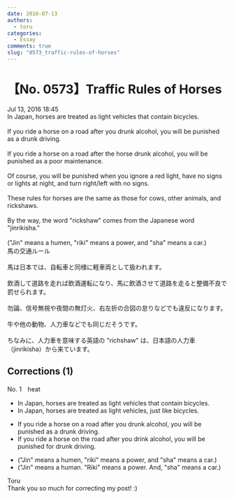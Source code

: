 ```yaml
---
date: 2016-07-13
authors:
  - toru
categories:
  - Essay
comments: true
slug: "0573_traffic-rules-of-horses"
---
```


# 【No. 0573】Traffic Rules of Horses
<div class="date">Jul 13, 2016 18:45</div>
<div id="post"><div id="body_show_ori">
In Japan, horses are treated as light vehicles that contain bicycles.<br/><br/>If you ride a horse on a road after you drunk alcohol, you will be punished as a drunk driving.<br/><br/>If you ride a horse on a road after the horse drunk alcohol, you will be punished as a poor maintenance.<br/><br/>Of course, you will be punished when you ignore a red light, have no signs or lights at night, and turn right/left with no signs.<br/><br/>These rules for horses are the same as those for cows, other animals, and rickshaws.<br/><br/>By the way, the word "rickshaw" comes from the Japanese word "jinrikisha."<br/><br/>("Jin" means a humen, "riki" means a power, and "sha" means a car.)
</div></div>

<!-- more -->

<div id="post_ja"><div id="body_show_mo">
馬の交通ルール<br/><br/>馬は日本では、自転車と同様に軽車両として扱われます。<br/><br/>飲酒して道路を走れば飲酒運転になり、馬に飲酒させて道路を走ると整備不良で罰せられます。<br/><br/>勿論、信号無視や夜間の無灯火、右左折の合図の怠りなどでも違反になります。<br/><br/>牛や他の動物、人力車などでも同じだそうです。<br/><br/>ちなみに、人力車を意味する英語の "richshaw" は、日本語の人力車（jinrikisha）から来ています。
</div></div>

## Corrections (1)
<div id="block"><div class="first_name"> No. 1　<span class="just_name">heat</span></div><div id="block2">
<ul class="correction_field">
<li class="incorrect">In Japan, horses are treated as light vehicles that contain bicycles.</li>
<li class="corrected correct">
In Japan, horses are treated as light vehicles, just like bicycles.
</li>
</ul>
<ul class="correction_field">
<li class="incorrect">If you ride a horse on a road after you drunk alcohol, you will be punished as a drunk driving.</li>
<li class="corrected correct">
If you ride a horse on the road after you drink alcohol, you will be punished for drunk driving.
</li>
</ul>
<ul class="correction_field">
<li class="incorrect">("Jin" means a humen, "riki" means a power, and "sha" means a car.)</li>
<li class="corrected correct">
("Jin" means a human. "Riki" means a power. And, "sha" means a car.)
</li>
</ul>
</div><div class="name"><span class="just_name">Toru</span><br>
Thank you so much for correcting my post! :)
</div>
</div>
